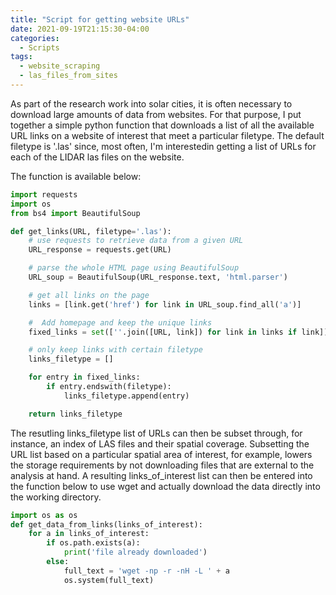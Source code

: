 ```yaml
---
title: "Script for getting website URLs"
date: 2021-09-19T21:15:30-04:00
categories:
  - Scripts
tags:
  - website_scraping
  - las_files_from_sites
---
```


As part of the research work into solar cities, it is often necessary to download large amounts of data from websites. For that purpose, I put together a simple python function that downloads a list of all the available URL links on a website of interest that meet a particular filetype. The default filetype is '.las' since, most often, I'm interestedin getting a list of URLs for each of the LIDAR las files on the website. 

The function is available below:

```python
import requests
import os
from bs4 import BeautifulSoup

def get_links(URL, filetype='.las'):
    # use requests to retrieve data from a given URL
    URL_response = requests.get(URL)

    # parse the whole HTML page using BeautifulSoup
    URL_soup = BeautifulSoup(URL_response.text, 'html.parser')

    # get all links on the page
    links = [link.get('href') for link in URL_soup.find_all('a')]

    #  Add homepage and keep the unique links
    fixed_links = set([''.join([URL, link]) for link in links if link])

    # only keep links with certain filetype
    links_filetype = []

    for entry in fixed_links:
        if entry.endswith(filetype):
            links_filetype.append(entry)

    return links_filetype
```

The resutling links_filetype list of URLs can then be subset through, for instance, an index of LAS files and their spatial coverage. Subsetting the URL list based on a particular spatial area of interest, for example, lowers the storage requirements by not downloading files that are external to the analysis at hand. A resulting links_of_interest list can then be entered into the function below to use wget and actually download the data directly into the working directory. 

```python
import os as os
def get_data_from_links(links_of_interest):
    for a in links_of_interest:
        if os.path.exists(a):
            print('file already downloaded')
        else:
            full_text = 'wget -np -r -nH -L ' + a
            os.system(full_text)
```
